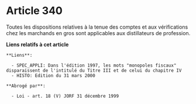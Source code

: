 # Article 340

Toutes les dispositions relatives à la tenue des comptes et aux vérifications chez les marchands en gros sont applicables aux
distillateurs de profession.

**Liens relatifs à cet article**

	**Liens**:

	  - SPEC_APPLI: Dans l'édition 1997, les mots "monopoles fiscaux" disparaissent de l'intitulé du Titre III et de celui du chapitre IV
	  - HISTO: Edition du 31 mars 2000

	**Abrogé par**:

	  - Loi - art. 18 (V) JORF 31 décembre 1999
